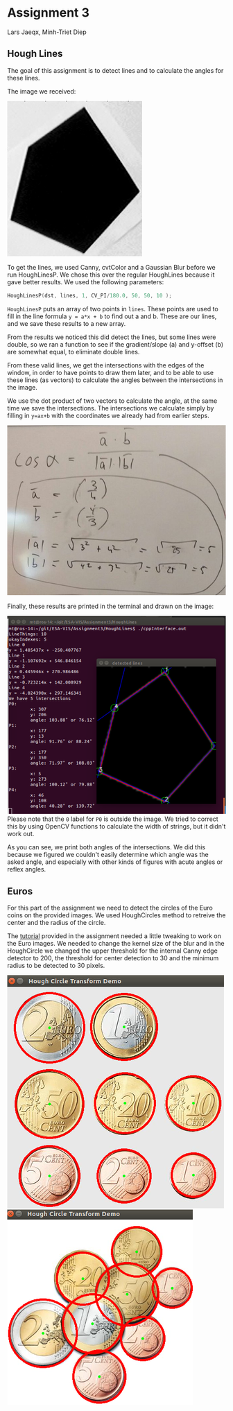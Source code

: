 # Assignment 3  
Lars Jaeqx, Minh-Triet Diep

## Hough Lines  

The goal of this assignment is to detect lines and to calculate the angles for these lines.

The image we received:

![input](./hough_input.jpg)

To get the lines, we used Canny, cvtColor and a Gaussian Blur before we run HoughLinesP. We chose this over the regular HoughLines because it gave better results. We used the following parameters:

```cpp
HoughLinesP(dst, lines, 1, CV_PI/180.0, 50, 50, 10 );
```

`HoughLinesP` puts an array of two points in `lines`. These points are used to fill in the line formula `y = a*x + b` to find out a and b. These are our lines, and we save these results to a new array.

From the results we noticed this did detect the lines, but some lines were double, so we ran a function to see if the gradient/slope (a) and y-offset (b) are somewhat equal, to eliminate double lines.

From these valid lines, we get the intersections with the edges of the window, in order to have points to draw them later, and to be able to use these lines (as vectors) to calculate the angles between the intersections in the image.

We use the dot product of two vectors to calculate the angle, at the same time we save the intersections. The intersections we calculate simply by filling in `y=ax+b` with the coordinates we already had from earlier steps.

![dot](./dot_prod.jpg)

Finally, these results are printed in the terminal and drawn on the image:

![res](./hough_term_res.png)  
Please note that the `0` label for `P0` is outside the image. We tried to correct this by using OpenCV functions to calculate the width of strings, but it didn't work out.

As you can see, we print both angles of the intersections. We did this because we figured we couldn't easily determine which angle was the asked angle, and especially with other kinds of figures with acute angles or reflex angles.

## Euros

For this part of the assignment we need to detect the circles of the Euro coins on the provided images. We used HoughCircles method to retreive the center and the radius of the circle. 

The [tutorial](https://docs.opencv.org/2.4/doc/tutorials/imgproc/imgtrans/hough_circle/hough_circle.html) provided in the assignment needed a little tweaking to work on the Euro images. We needed to change the kernel size of the blur and in the HoughCircle we changed the upper threshold for the internal Canny edge detector to 200, the threshold for center detection to 30 and the minimum radius to be detected to 30 pixels.  
  
![Euro1](./euro_1.png)
![Euro2](./euro_2.png)